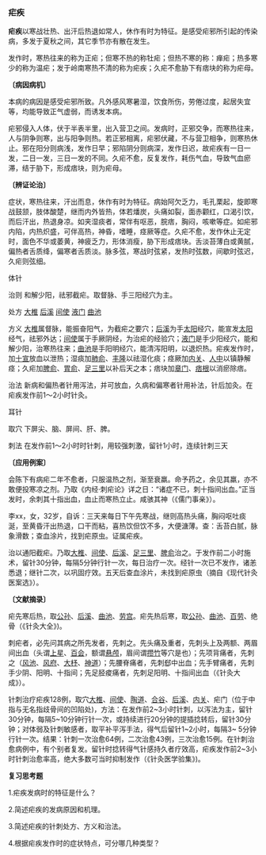 ### 疟疾

**疟疾**以寒战壮热、出汗后热退如常人，休作有时为特征。是感受疟邪所引起的传染病，多发于夏秋之间，其它季节亦有散在发生。

发作时，寒热往来的称为正疟；但寒不热的称牡疟；但热不寒的称：瘅疟；热多寒少的称为温疟；发于岭南寒热不清的称为疟疾；久疟不愈胁下有痞块的称为疟母。

**〔病因病机〕**

本病的病因是感受疟邪所致。凡外感风寒暑湿，饮食所伤，劳倦过度，起居失宜等，均能导致正气虚弱，而诱发本病。

疟邪侵入人体，伏于半表半里，出入营卫之间。发病时，正邪交争，而寒热往来，人与阴争则寒，出与阳争则热。若正邪相离，疟邪伏藏，不与营卫相争，则寒热休止。邪在阳分则病浅，发作日早；邪陷阴分则病深，发作日迟，故疟疾有一日一发，二日一发，三日一发的不同。久疟不愈，反复发作，耗伤气血，导致气血瘀滞，结于胁下，形成痞块，则为疟母。

**〔辨证论治〕**

症状，寒热往来，汗出而息，休作有时为特征。病始阿欠乏力，毛孔栗起，旋即寒战鼓颔，肢体酸楚，继而内外皆热，体若燔炭，头痛如裂，面赤颧红，口渴引饮，而后汗出，热退身凉。如夹湿痰者，常伴有呕恶，脘痞，胸闷，咳嗽等症。如疟邪内陷，内热炽盛，可伴高热，神昏，嗜睡，痉厥等症。久疟不愈，发作休止无定时，面色不华或萎黄，神疲乏力，形体消瘦，胁下形成痞块。舌淡苔薄白或黄腻，偏热者舌质绛，偏寒者舌质淡。脉多弦，寒战时弦紧，发热时弦数，间歇时弦迟，久疟则弦细。

体针

治则  和解少阳，祛邪截疟。取督脉、手三阳经穴为主。

处方  [大椎](https://www.gmzyjc.com/read/zjs/zjs3.2.2-0.0.1.3.14.md)  [后溪](https://www.gmzyjc.com/read/zjs/zjs3.1.4-6-0.0.3.3.3.md)  [间使](https://www.gmzyjc.com/read/zjs/zjs3.1.9-12-0.0.1.3.5.md)  [液门](https://www.gmzyjc.com/read/zjs/zjs3.1.9-12-0.0.2.3.2.md)  [曲池](https://www.gmzyjc.com/read/zjs/zjs3.1.1-3-0.1.2.3.11.md)

方义  [大椎](https://www.gmzyjc.com/read/zjs/zjs3.2.2-0.0.1.3.14.md)属督脉，能振奋阳气，为截疟之要穴；[后溪](https://www.gmzyjc.com/read/zjs/zjs3.1.4-6-0.0.3.3.3.md)为手[太阳](https://www.gmzyjc.com/read/zjs/zjs3.4-0.1.1.4.0.md)经穴，能宣发[太阳](https://www.gmzyjc.com/read/zjs/zjs3.4-0.1.1.4.0.md)经气，祛邪外达；[间使](https://www.gmzyjc.com/read/zjs/zjs3.1.9-12-0.0.1.3.5.md)属于手厥阴经，为治疟的经验穴；[液门](https://www.gmzyjc.com/read/zjs/zjs3.1.9-12-0.0.2.3.2.md)是手少阳经穴，能和解少阳，治寒热往来；[曲池](https://www.gmzyjc.com/read/zjs/zjs3.1.1-3-0.1.2.3.11.md)是手阳明经穴，能清泻阳明，以退炽热。疟疾发作时，加[十宣](https://www.gmzyjc.com/read/zjs/zjs3.4-0.1.4.1.0.md)放血以泄热；湿痰加[肺俞](https://www.gmzyjc.com/read/zjs/zjs3.1.7-8-0.0.1.3.13.md)、[丰隆](https://www.gmzyjc.com/read/zjs/zjs3.1.1-3-0.1.3.3.40.md)以祛湿化痰；痉厥加[内关](https://www.gmzyjc.com/read/zjs/zjs3.1.9-12-0.0.1.3.6.md)、[人中](https://www.gmzyjc.com/read/zjs/zjs3.2.2-0.0.1.3.26.md)以镇静解痉；久疟加[脾俞](https://www.gmzyjc.com/read/zjs/zjs3.1.7-8-0.0.1.3.20.md)、[胃俞](https://www.gmzyjc.com/read/zjs/zjs3.1.7-8-0.0.1.3.21.md)、[足三里](https://www.gmzyjc.com/read/zjs/zjs3.1.1-3-0.1.3.3.36.md)以补后天之本；痞块加[章门](https://www.gmzyjc.com/read/zjs/zjs3.1.9-12-0.0.4.3.13.md)、[痞根](https://www.gmzyjc.com/read/zjs/zjs3.4-0.1.2.5.0.md)以消瘀除痞。

治法  新病和偏热者针用泻法，并可放血，久病和偏寒者针用补法，针后加灸。在疟疾发作前1～2小时针灸。

耳针

取穴  下屏尖、脑、屏间、肝、脾。

刺法  在发作前1～2小时时针刺，用较强刺激，留针1小时，连续针刺三天

**〔应用例案〕**

会陈下有病疟二年不愈者，只服温热之剂，渐至衰羸。命予药之，余见其羸，亦不敢便投寒凉之剂。乃取《内经·刺疟论》详之日：“诸症不已，刺十指间出血。”正当发时，余刺其十指出血，血止而寒热立止。咸骇其神（《儒门事亲》）。

李xx，女，32岁，自诉：三天来每日下午先寒战，继则高热头痛，胸闷呕吐痰涎，至黄昏汗出热退，口干而粘，喜热饮但饮不多，大便溏薄。查：舌苔白腻，脉象滑数；查血涂片，找到疟原虫。证属疟疾。

治以通阳截疟。乃取[大椎](https://www.gmzyjc.com/read/zjs/zjs3.2.2-0.0.1.3.14.md)、[间使](https://www.gmzyjc.com/read/zjs/zjs3.1.9-12-0.0.1.3.5.md)、[后溪](https://www.gmzyjc.com/read/zjs/zjs3.1.4-6-0.0.3.3.3.md)、[足三里](https://www.gmzyjc.com/read/zjs/zjs3.1.1-3-0.1.3.3.36.md)、[脾俞](https://www.gmzyjc.com/read/zjs/zjs3.1.7-8-0.0.1.3.20.md)治之。于发作前二小时施术，留针30分钟，每隔5分钟行针一次，每日治疗一次。经针一次已不发作，诸恙悉退；继针二次，以巩固疗效。五天后查血涂片，未找到疟原虫（摘自《现代针灸医案选》）。

**〔文献摘录〕**

疟先寒后热，取[公孙](https://www.gmzyjc.com/read/zjs/zjs3.1.4-6-0.0.1.3.4.md)、[后溪](https://www.gmzyjc.com/read/zjs/zjs3.1.4-6-0.0.3.3.3.md)、[曲池](https://www.gmzyjc.com/read/zjs/zjs3.1.1-3-0.1.2.3.11.md)、[劳宫](https://www.gmzyjc.com/read/zjs/zjs3.1.9-12-0.0.1.3.8.md)。疟先热后寒，取[公孙](https://www.gmzyjc.com/read/zjs/zjs3.1.4-6-0.0.1.3.4.md)、[曲池](https://www.gmzyjc.com/read/zjs/zjs3.1.1-3-0.1.2.3.11.md)、[百劳](https://www.gmzyjc.com/read/zjs/zjs3.4-0.1.2.1.0.md)、绝骨（《针灸大全》)。

刺疟者，必先问其病之所先发者，先刺之。先头痛及重者，先刺头上及两额、两眉间出血（头谓[上星](https://www.gmzyjc.com/read/zjs/zjs3.2.2-0.0.1.3.23.md)、[百会](https://www.gmzyjc.com/read/zjs/zjs3.2.2-0.0.1.3.20.md)，额谓[悬颅](https://www.gmzyjc.com/read/zjs/zjs3.1.9-12-0.0.3.3.5.md)，眉间谓[攒竹](https://www.gmzyjc.com/read/zjs/zjs3.1.7-8-0.0.1.3.2.md)等穴是也）；先项背痛者，先刺之（[风池](https://www.gmzyjc.com/read/zjs/zjs3.1.9-12-0.0.3.3.20.md)、[风府](https://www.gmzyjc.com/read/zjs/zjs3.2.2-0.0.1.3.16.md)、[大杼](https://www.gmzyjc.com/read/zjs/zjs3.1.7-8-0.0.1.3.11.md)、[神道](https://www.gmzyjc.com/read/zjs/zjs3.2.2-0.0.1.3.11.md)）；先腰脊痛者，先刺郄中出血；先手臂痛者，先刺手少阴、阳明、十指间；先足胫痠痛者，先刺足阳明、十指间出血（《针灸大成》）。

针刺治疗疟疾128例，取穴[大椎](https://www.gmzyjc.com/read/zjs/zjs3.2.2-0.0.1.3.14.md)、[间使](https://www.gmzyjc.com/read/zjs/zjs3.1.9-12-0.0.1.3.5.md)、[陶道](https://www.gmzyjc.com/read/zjs/zjs3.2.2-0.0.1.3.13.md)、[合谷](https://www.gmzyjc.com/read/zjs/zjs3.1.1-3-0.1.2.3.4.md)、[后溪](https://www.gmzyjc.com/read/zjs/zjs3.1.4-6-0.0.3.3.3.md)、[内关](https://www.gmzyjc.com/read/zjs/zjs3.1.9-12-0.0.1.3.6.md)、疟门（位于中指与无名指歧骨间的凹陷处)，方法：在发作前2~3小时针刺，以泻法为主，留针30分钟，每隔5~10分钟行针一次，或持续进行20分钟的提插捻转后，留针30分钟；对体弱及针刺敏感者，取平补平泻手法，得气后留针1~2小时，每隔3~ 5分钟行针一次。结果：针刺一次治愈64例，二次治愈43例，三次治愈15例。在针刺治愈病例中，有个别者复发。留针时捻转得气针感持久者疗效高，疟疾发作前2~3小时针刺治愈率高，绝大多数可当时抑制发作（《针灸医学验集》)。

**复习思考题**

1.疟疾发病时的特征是什么？

2.简述疟疾的发病原因和机理。

3.简述疟疾的针刺处方、方义和治法。

4.根据疟疾发作时的症状特点，可分哪几种类型？

